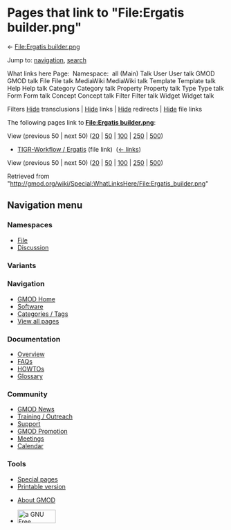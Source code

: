 <div id="mw-page-base" class="noprint">

</div>

<div id="mw-head-base" class="noprint">

</div>

<div id="content" class="mw-body" role="main">

<span id="top"></span>

<div id="mw-js-message" style="display:none;">

</div>



# <span dir="auto">Pages that link to "File:Ergatis builder.png"</span>

<div id="bodyContent">

<div id="contentSub">

← [File:Ergatis
builder.png](/wiki/File:Ergatis_builder.png "File:Ergatis builder.png")

</div>

<div id="jump-to-nav" class="mw-jump">

Jump to: [navigation](#mw-navigation), [search](#p-search)

</div>

<div id="mw-content-text">

What links here Page:  Namespace:  all (Main) Talk User User talk GMOD
GMOD talk File File talk MediaWiki MediaWiki talk Template Template talk
Help Help talk Category Category talk Property Property talk Type Type
talk Form Form talk Concept Concept talk Filter Filter talk Widget
Widget talk

Filters
[Hide](/mediawiki/index.php?title=Special:WhatLinksHere/File:Ergatis_builder.png&hidetrans=1 "Special:WhatLinksHere/File:Ergatis builder.png")
transclusions \|
[Hide](/mediawiki/index.php?title=Special:WhatLinksHere/File:Ergatis_builder.png&hidelinks=1 "Special:WhatLinksHere/File:Ergatis builder.png")
links \|
[Hide](/mediawiki/index.php?title=Special:WhatLinksHere/File:Ergatis_builder.png&hideredirs=1 "Special:WhatLinksHere/File:Ergatis builder.png")
redirects \|
[Hide](/mediawiki/index.php?title=Special:WhatLinksHere/File:Ergatis_builder.png&hideimages=1 "Special:WhatLinksHere/File:Ergatis builder.png")
file links

The following pages link to **[File:Ergatis
builder.png](/wiki/File:Ergatis_builder.png "File:Ergatis builder.png")**:

View (previous 50 \| next 50)
([20](/mediawiki/index.php?title=Special:WhatLinksHere/File:Ergatis_builder.png&limit=20 "Special:WhatLinksHere/File:Ergatis builder.png")
\|
[50](/mediawiki/index.php?title=Special:WhatLinksHere/File:Ergatis_builder.png&limit=50 "Special:WhatLinksHere/File:Ergatis builder.png")
\|
[100](/mediawiki/index.php?title=Special:WhatLinksHere/File:Ergatis_builder.png&limit=100 "Special:WhatLinksHere/File:Ergatis builder.png")
\|
[250](/mediawiki/index.php?title=Special:WhatLinksHere/File:Ergatis_builder.png&limit=250 "Special:WhatLinksHere/File:Ergatis builder.png")
\|
[500](/mediawiki/index.php?title=Special:WhatLinksHere/File:Ergatis_builder.png&limit=500 "Special:WhatLinksHere/File:Ergatis builder.png"))

- [TIGR-Workflow /
  Ergatis](/wiki/TIGR-Workflow_/_Ergatis "TIGR-Workflow / Ergatis")
  (file link) ‎ <span class="mw-whatlinkshere-tools">([←
  links](/mediawiki/index.php?title=Special:WhatLinksHere&target=TIGR-Workflow+%2F+Ergatis "Special:WhatLinksHere"))</span>

View (previous 50 \| next 50)
([20](/mediawiki/index.php?title=Special:WhatLinksHere/File:Ergatis_builder.png&limit=20 "Special:WhatLinksHere/File:Ergatis builder.png")
\|
[50](/mediawiki/index.php?title=Special:WhatLinksHere/File:Ergatis_builder.png&limit=50 "Special:WhatLinksHere/File:Ergatis builder.png")
\|
[100](/mediawiki/index.php?title=Special:WhatLinksHere/File:Ergatis_builder.png&limit=100 "Special:WhatLinksHere/File:Ergatis builder.png")
\|
[250](/mediawiki/index.php?title=Special:WhatLinksHere/File:Ergatis_builder.png&limit=250 "Special:WhatLinksHere/File:Ergatis builder.png")
\|
[500](/mediawiki/index.php?title=Special:WhatLinksHere/File:Ergatis_builder.png&limit=500 "Special:WhatLinksHere/File:Ergatis builder.png"))

</div>

<div class="printfooter">

Retrieved from
"<http://gmod.org/wiki/Special:WhatLinksHere/File:Ergatis_builder.png>"

</div>

<div id="catlinks" class="catlinks catlinks-allhidden">

</div>

<div class="visualClear">

</div>

</div>

</div>

<div id="mw-navigation">

## Navigation menu

<div id="mw-head">



<div id="left-navigation">

<div id="p-namespaces" class="vectorTabs" role="navigation"
aria-labelledby="p-namespaces-label">

### Namespaces

- <span id="ca-nstab-image"><a href="/wiki/File:Ergatis_builder.png" accesskey="c"
  title="View the file page [c]">File</a></span>
- <span id="ca-talk"><a
  href="/mediawiki/index.php?title=File_talk:Ergatis_builder.png&amp;action=edit&amp;redlink=1"
  accesskey="t"
  title="Discussion about the content page [t]">Discussion</a></span>

</div>

<div id="p-variants" class="vectorMenu emptyPortlet" role="navigation"
aria-labelledby="p-variants-label">

### 

### Variants[](#)

<div class="menu">

</div>

</div>

</div>

<div id="right-navigation">





</div>



</div>

</div>

</div>

<div id="mw-panel">

<div id="p-logo" role="banner">

<a href="/wiki/Main_Page"
style="background-image: url(http://gmod.org/images/GMOD-cogs.png);"
title="Visit the main page"></a>

</div>

<div id="p-Navigation" class="portal" role="navigation"
aria-labelledby="p-Navigation-label">

### Navigation

<div class="body">

- <span id="n-GMOD-Home">[GMOD Home](/wiki/Main_Page)</span>
- <span id="n-Software">[Software](/wiki/GMOD_Components)</span>
- <span id="n-Categories-.2F-Tags">[Categories /
  Tags](/wiki/Categories)</span>
- <span id="n-View-all-pages">[View all
  pages](/wiki/Special:AllPages)</span>

</div>

</div>

<div id="p-Documentation" class="portal" role="navigation"
aria-labelledby="p-Documentation-label">

### Documentation

<div class="body">

- <span id="n-Overview">[Overview](/wiki/Overview)</span>
- <span id="n-FAQs">[FAQs](/wiki/Category:FAQ)</span>
- <span id="n-HOWTOs">[HOWTOs](/wiki/Category:HOWTO)</span>
- <span id="n-Glossary">[Glossary](/wiki/Glossary)</span>

</div>

</div>

<div id="p-Community" class="portal" role="navigation"
aria-labelledby="p-Community-label">

### Community

<div class="body">

- <span id="n-GMOD-News">[GMOD News](/wiki/GMOD_News)</span>
- <span id="n-Training-.2F-Outreach">[Training /
  Outreach](/wiki/Training_and_Outreach)</span>
- <span id="n-Support">[Support](/wiki/Support)</span>
- <span id="n-GMOD-Promotion">[GMOD
  Promotion](/wiki/GMOD_Promotion)</span>
- <span id="n-Meetings">[Meetings](/wiki/Meetings)</span>
- <span id="n-Calendar">[Calendar](/wiki/Calendar)</span>

</div>

</div>

<div id="p-tb" class="portal" role="navigation"
aria-labelledby="p-tb-label">

### Tools

<div class="body">

- <span id="t-specialpages"><a href="/wiki/Special:SpecialPages" accesskey="q"
  title="A list of all special pages [q]">Special pages</a></span>
- <span id="t-print"><a
  href="/mediawiki/index.php?title=Special:WhatLinksHere/File:Ergatis_builder.png&amp;printable=yes"
  rel="alternate" accesskey="p"
  title="Printable version of this page [p]">Printable version</a></span>

</div>

</div>

</div>

</div>

<div id="footer" role="contentinfo">

- <span id="footer-places-about">[About
  GMOD](/wiki/GMOD:About "GMOD:About")</span>

<!-- -->

- <span id="footer-copyrightico">[<img src="http://www.gnu.org/graphics/gfdl-logo-small.png" width="88"
  height="31" alt="a GNU Free Documentation License" />](http://www.gnu.org/licenses/fdl-1.3.html)</span>


<div style="clear:both">

</div>

</div>

